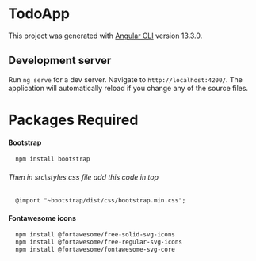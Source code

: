 # TodoApp

This project was generated with [Angular CLI](https://github.com/angular/angular-cli) version 13.3.0.

## Development server

Run `ng serve` for a dev server. Navigate to `http://localhost:4200/`. The application will automatically reload if you change any of the source files.

# Packages Required

#### Bootstrap
```bash
  npm install bootstrap
```
###### Then in src\styles.css file add this code in top
```
  @import "~bootstrap/dist/css/bootstrap.min.css";
```
#### Fontawesome icons
```bash
  npm install @fortawesome/free-solid-svg-icons
  npm install @fortawesome/free-regular-svg-icons
  npm install @fortawesome/fontawesome-svg-core
```